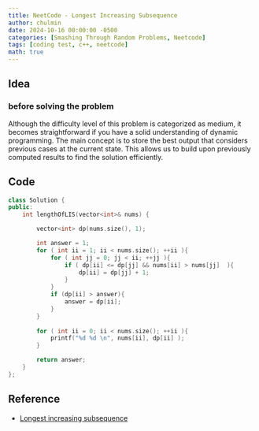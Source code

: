 ```yaml
---
title: NeetCode - Longest Increasing Subsequence
author: chulmin
date: 2024-10-16 00:00:00 -0500
categories: [Smashing Through Random Problems, Neetcode]
tags: [coding test, c++, neetcode]
math: true
---
```


## Idea
### before solving the problem
Although the difficulty level of this problem is categorized as medium, it becomes straightforward if you have a solid understanding of dynamic programming. The main concept is to store the best output that considers previous cases at the current state. This allows us to build upon previously computed results to find the solution efficiently.
## Code

``` c++
class Solution {
public:
    int lengthOfLIS(vector<int>& nums) {

        vector<int> dp(nums.size(), 1);

        int answer = 1;
        for ( int ii = 1; ii < nums.size(); ++ii ){
            for ( int jj = 0; jj < ii; ++jj ){
                if ( dp[ii] <= dp[jj] && nums[ii] > nums[jj]  ){
                    dp[ii] = dp[jj] + 1;
                }
            }
            if (dp[ii] > answer){
                answer = dp[ii];
            }
        }
        
        for ( int ii = 0; ii < nums.size(); ++ii ){
            printf("%d %d \n", nums[ii], dp[ii] );
        }

        return answer;
    }
};

```

## Reference
- [Longest increasing subsequence](https://neetcode.io/problems/longest-increasing-subsequence)